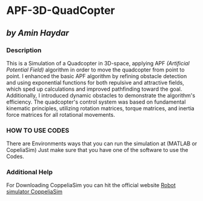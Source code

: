 # APF-3D-QuadCopter
## _by Amin Haydar_

### Description
This is a Simulation of a Quadcopter in 3D-space, applying APF _(Artificial Potential Field)_ algorithm in order to move the quadcopter from point to point.
I enhanced the basic APF algorithm by refining obstacle detection and using exponential functions for both repulsive and attractive fields, which sped up calculations and improved pathfinding toward the goal.
Additionally, I introduced dynamic obstacles to demonstrate the algorithm's efficiency.
The quadcopter's control system was based on fundamental kinematic principles, utilizing rotation matrices, torque matrices, and inertia force matrices for all rotational movements.

### HOW TO USE CODES
There are Environments ways that you can run the simulation at (MATLAB or CopeliaSim)
Just make sure that you have one of the software to use the Codes.

### Additional Help
For Downloading CoppeliaSim you can hit the official website [Robot simulator CoppeliaSim](https://www.coppeliarobotics.com)
